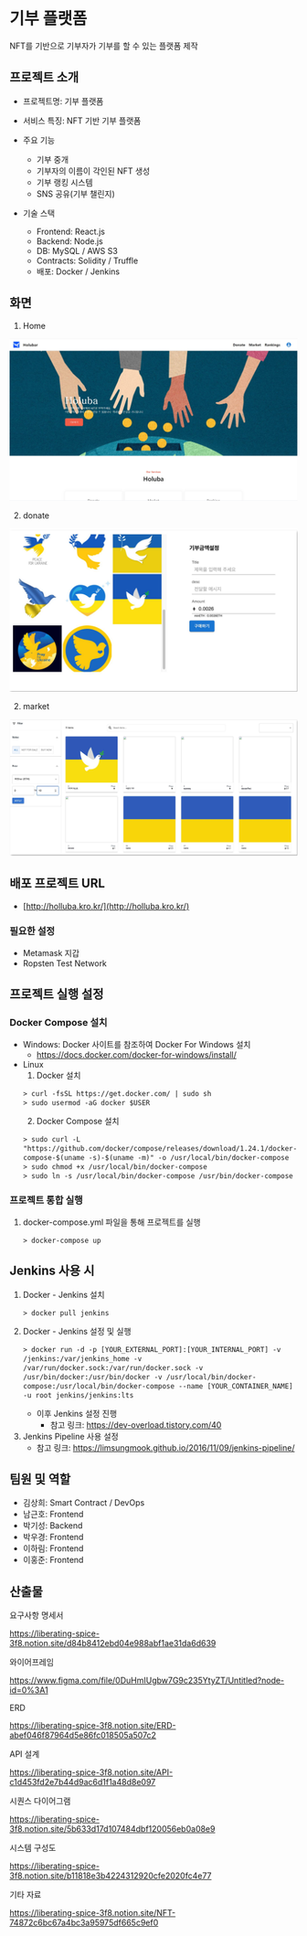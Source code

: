 # 기부 플랫폼

NFT를 기반으로 기부자가 기부를 할 수 있는 플랫폼 제작

## 프로젝트 소개

* 프로젝트명: 기부 플랫폼
* 서비스 특징: NFT 기반 기부 플랫폼
* 주요 기능
  * 기부 중개
  * 기부자의 이름이 각인된 NFT 생성
  * 기부 랭킹 시스템
  * SNS 공유(기부 챌린지)

* 기술 스택
  * Frontend: React.js
  * Backend: Node.js
  * DB: MySQL / AWS S3
  * Contracts: Solidity / Truffle
  * 배포: Docker / Jenkins

## 화면

1. Home

![home](./산출물/home.jpg)

2. donate

![donate](./산출물/donate.jpg)

2. market

![market](./산출물/market.jpg)


## 배포 프로젝트 URL
* [http://holluba.kro.kr/](http://holluba.kro.kr/)

### 필요한 설정
* Metamask 지갑
* Ropsten Test Network

## 프로젝트 실행 설정
### Docker Compose 설치
* Windows: Docker 사이트를 참조하여 Docker For Windows 설치
  * https://docs.docker.com/docker-for-windows/install/
* Linux
  1. Docker 설치
    ```
    > curl -fsSL https://get.docker.com/ | sudo sh
    > sudo usermod -aG docker $USER
    ```
  2. Docker Compose 설치
    ```
    > sudo curl -L "https://github.com/docker/compose/releases/download/1.24.1/docker-compose-$(uname -s)-$(uname -m)" -o /usr/local/bin/docker-compose
    > sudo chmod +x /usr/local/bin/docker-compose
    > sudo ln -s /usr/local/bin/docker-compose /usr/bin/docker-compose
    ```
### 프로젝트 통합 실행
1. docker-compose.yml 파일을 통해 프로젝트를 실행
    ```
    > docker-compose up
    ```

## Jenkins 사용 시
1. Docker - Jenkins 설치
    ```
    > docker pull jenkins
    ```
2. Docker - Jenkins 설정 및 실행
    ```
    > docker run -d -p [YOUR_EXTERNAL_PORT]:[YOUR_INTERNAL_PORT] -v /jenkins:/var/jenkins_home -v /var/run/docker.sock:/var/run/docker.sock -v /usr/bin/docker:/usr/bin/docker -v /usr/local/bin/docker-compose:/usr/local/bin/docker-compose --name [YOUR_CONTAINER_NAME] -u root jenkins/jenkins:lts
    ``` 
    * 이후 Jenkins 설정 진행
      * 참고 링크: https://dev-overload.tistory.com/40
3. Jenkins Pipeline 사용 설정
    * 참고 링크: https://limsungmook.github.io/2016/11/09/jenkins-pipeline/


## 팀원 및 역할

* 김상희: Smart Contract / DevOps
* 남근호: Frontend
* 박기성: Backend
* 박우경: Frontend
* 이하림: Frontend
* 이홍준: Frontend

## 산출물 

요구사항 명세서

https://liberating-spice-3f8.notion.site/d84b8412ebd04e988abf1ae31da6d639


와이어프레임

https://www.figma.com/file/0DuHmIUgbw7G9c235YtyZT/Untitled?node-id=0%3A1


ERD

https://liberating-spice-3f8.notion.site/ERD-abef046f87964d5e86fc018505a507c2


API 설계

https://liberating-spice-3f8.notion.site/API-c1d453fd2e7b44d9ac6d1f1a48d8e097


시퀀스 다이어그램

https://liberating-spice-3f8.notion.site/5b633d17d107484dbf120056eb0a08e9


시스템 구성도

https://liberating-spice-3f8.notion.site/b11818e3b4224312920cfe2020fc4e77


기타 자료

https://liberating-spice-3f8.notion.site/NFT-74872c6bc67a4bc3a95975df665c9ef0